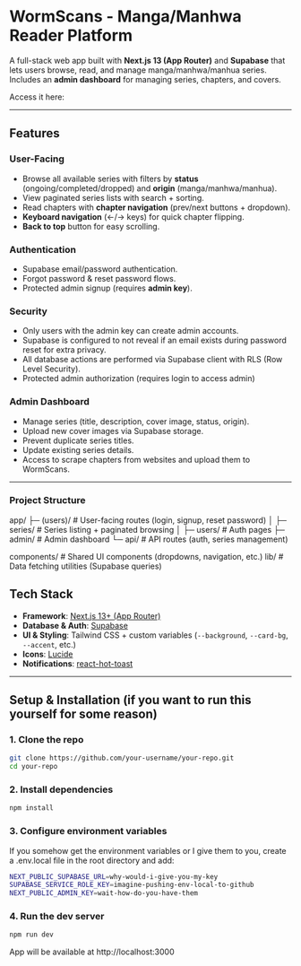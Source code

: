 # WormScans - Manga/Manhwa Reader Platform

A full-stack web app built with **Next.js 13 (App Router)** and **Supabase** that lets users browse, read, and manage manga/manhwa/manhua series.  
Includes an **admin dashboard** for managing series, chapters, and covers.

Access it here:

---

## Features

### User-Facing

- Browse all available series with filters by **status** (ongoing/completed/dropped) and **origin** (manga/manhwa/manhua).
- View paginated series lists with search + sorting.
- Read chapters with **chapter navigation** (prev/next buttons + dropdown).
- **Keyboard navigation** (←/→ keys) for quick chapter flipping.
- **Back to top** button for easy scrolling.

### Authentication

- Supabase email/password authentication.
- Forgot password & reset password flows.
- Protected admin signup (requires **admin key**).

### Security

- Only users with the admin key can create admin accounts.
- Supabase is configured to not reveal if an email exists during password reset for extra privacy.
- All database actions are performed via Supabase client with RLS (Row Level Security).
- Protected admin authorization (requires login to access admin)

### Admin Dashboard

- Manage series (title, description, cover image, status, origin).
- Upload new cover images via Supabase storage.
- Prevent duplicate series titles.
- Update existing series details.
- Access to scrape chapters from websites and upload them to WormScans.

---

### Project Structure

app/
├─ (users)/ # User-facing routes (login, signup, reset password)
│ ├─ series/ # Series listing + paginated browsing
│ ├─ users/ # Auth pages
├─ admin/ # Admin dashboard
└─ api/ # API routes (auth, series management)

components/ # Shared UI components (dropdowns, navigation, etc.)
lib/ # Data fetching utilities (Supabase queries)

## Tech Stack

- **Framework**: [Next.js 13+ (App Router)](https://nextjs.org/)
- **Database & Auth**: [Supabase](https://supabase.com/)
- **UI & Styling**: Tailwind CSS + custom variables (`--background`, `--card-bg`, `--accent`, etc.)
- **Icons**: [Lucide](https://lucide.dev/)
- **Notifications**: [react-hot-toast](https://react-hot-toast.com/)

---

## Setup & Installation (if you want to run this yourself for some reason)

### 1. Clone the repo

```bash
git clone https://github.com/your-username/your-repo.git
cd your-repo
```

### 2. Install dependencies

```bash
npm install
```

### 3. Configure environment variables

If you somehow get the environment variables or I give them to you, create a .env.local file in the root directory and add:

```bash
NEXT_PUBLIC_SUPABASE_URL=why-would-i-give-you-my-key
SUPABASE_SERVICE_ROLE_KEY=imagine-pushing-env-local-to-github
NEXT_PUBLIC_ADMIN_KEY=wait-how-do-you-have-them
```

### 4. Run the dev server

```bash
npm run dev
```

App will be available at http://localhost:3000
